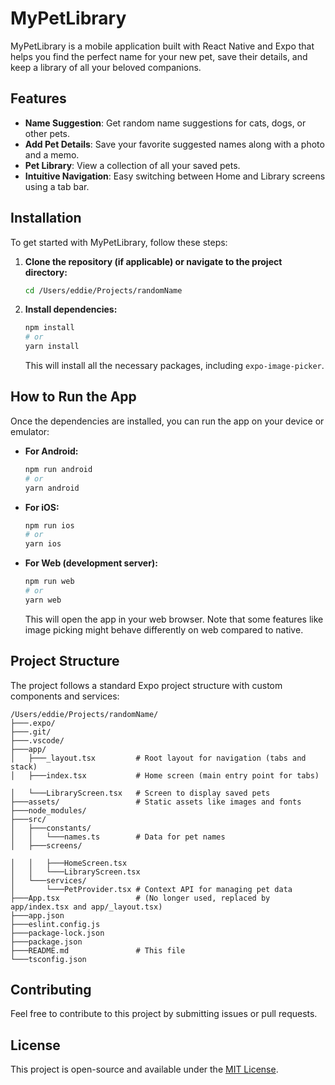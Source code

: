 # MyPetLibrary

MyPetLibrary is a mobile application built with React Native and Expo that helps you find the perfect name for your new pet, save their details, and keep a library of all your beloved companions.

## Features

- **Name Suggestion**: Get random name suggestions for cats, dogs, or other pets.
- **Add Pet Details**: Save your favorite suggested names along with a photo and a memo.
- **Pet Library**: View a collection of all your saved pets.
- **Intuitive Navigation**: Easy switching between Home and Library screens using a tab bar.

## Installation

To get started with MyPetLibrary, follow these steps:

1.  **Clone the repository (if applicable) or navigate to the project directory:**

    ```bash
    cd /Users/eddie/Projects/randomName
    ```

2.  **Install dependencies:**

    ```bash
    npm install
    # or
    yarn install
    ```

    This will install all the necessary packages, including `expo-image-picker`.

## How to Run the App

Once the dependencies are installed, you can run the app on your device or emulator:

-   **For Android:**

    ```bash
    npm run android
    # or
    yarn android
    ```

-   **For iOS:**

    ```bash
    npm run ios
    # or
    yarn ios
    ```

-   **For Web (development server):**

    ```bash
    npm run web
    # or
    yarn web
    ```

    This will open the app in your web browser. Note that some features like image picking might behave differently on web compared to native.

## Project Structure

The project follows a standard Expo project structure with custom components and services:

```
/Users/eddie/Projects/randomName/
├───.expo/
├───.git/
├───.vscode/
├───app/
│   ├───_layout.tsx         # Root layout for navigation (tabs and stack)
│   ├───index.tsx           # Home screen (main entry point for tabs)

│   └───LibraryScreen.tsx   # Screen to display saved pets
├───assets/                 # Static assets like images and fonts
├───node_modules/
├───src/
│   ├───constants/
│   │   └───names.ts        # Data for pet names
│   ├───screens/

│   │   ├───HomeScreen.tsx
│   │   └───LibraryScreen.tsx
│   └───services/
│       └───PetProvider.tsx # Context API for managing pet data
├───App.tsx                 # (No longer used, replaced by app/index.tsx and app/_layout.tsx)
├───app.json
├───eslint.config.js
├───package-lock.json
├───package.json
├───README.md               # This file
└───tsconfig.json
```

## Contributing

Feel free to contribute to this project by submitting issues or pull requests.

## License

This project is open-source and available under the [MIT License](LICENSE).